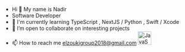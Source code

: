 - Hi 👋 My name is Nadir 
- Software Developer
- 🧠 I'm currently learning TypeScript , NextJS / Python , Swift / Xcode
- 🤝 I’m open to collaborate on interesting projects
- 📫 How to reach me elzoukigroup2018@gmail.com 
<a href="https://developer.mozilla.org/en-US/docs/Web/JavaScript" rel="nofollow"><img src="https://raw.githubusercontent.com/danielcranney/readme-generator/main/public/icons/skills/javascript-colored.svg" width="36" height="36" alt="JavaScript" style="max-width: 100%;"></a>

<!---
Nelzouki22/Nelzouki22 is a ✨ special ✨ repository because its `README.md` (this file) appears on your GitHub profile.
You can click the Preview link to take a look at your changes.
--->
